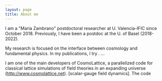 ```yaml
---
layout: page
title: About me
---
```


I am a "Maria Zambrano" postdoctoral researcher at U. Valencia-IFIC since 
October 2018. Previously, I have been a postdoc at the U. of Basel (2018-2022). 

My research is focused on the interface between cosmology and fundamental physics.
In my publications, I try . ...

I am one of the main developers of CosmoLattice, a parallelized code for 
classical lattice simulations of field theories in an expanding universe
(http://www.cosmolattice.net). [scalar-gauge field dynamics]. The code 
